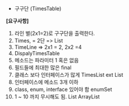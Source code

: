 * 구구단 (TimesTable)


__[요구사항]__
1. 라인 별(2x1=2)로 구구단을 출력한다.
2. Times<Integer>, = 2단 => List
3. TimeLine => 2x1 = 2, 2x2 =4
4. DispalyTimesTable
5. 메소드는 파라미터 1 혹은 없음
6. 필드들에 최대한 많은 final
7. 클래스 보다 인터페이스가 많게 TimesList ext List
8. 인터페이스에 메소드 3개 이하
9. class, enum, interface 있어야 함 enumSet
10. 1 ~ 10 까지 무시해도 됨.  List<ArrayList> ArrayList<List>

